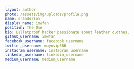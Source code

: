 ```yaml
---
layout: author
photo: /assets/img/uploads/profile.png
name: mranderson
display_name: imwfan
position: The One
bio: Bulletproof hacker passionate about leather clothes.
github_username: imwfan
facebook_username: facebook_username
twitter_username: moyuvip666
instagram_username: instagram_username
linkedin_username: linkedin_username
medium_username: medium_username
---
```


